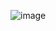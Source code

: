 ![image](https://github.com/rolando1803/Node.js---jonmircha/assets/55965131/9dfc4c42-4d6c-4748-952b-58e053e52c46)
